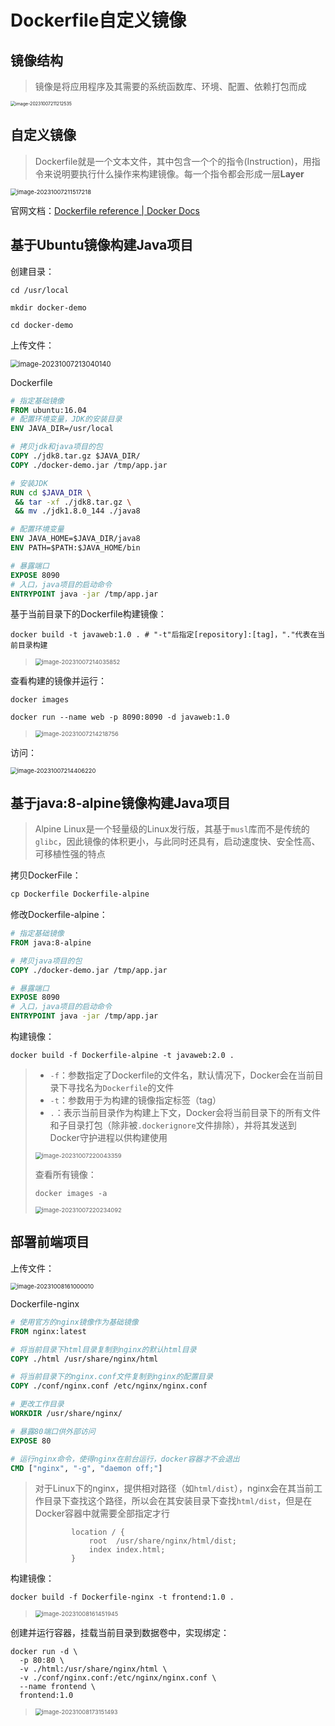 # Dockerfile自定义镜像

## 镜像结构

> 镜像是将应用程序及其需要的系统函数库、环境、配置、依赖打包而成

<img src="img/4.Dockerfile自定义镜像/image-20231007211212535.png" alt="image-20231007211212535" style="zoom:50%;" />

## 自定义镜像

> Dockerfile就是一个文本文件，其中包含一个个的指令(Instruction)，用指令来说明要执行什么操作来构建镜像。每一个指令都会形成一层**Layer**

<img src="img/4.Dockerfile自定义镜像/image-20231007211517218.png" alt="image-20231007211517218" style="zoom: 67%;" />

官网文档：[Dockerfile reference | Docker Docs](https://docs.docker.com/engine/reference/builder/)

## 基于Ubuntu镜像构建Java项目

创建目录：

```
cd /usr/local

mkdir docker-demo

cd docker-demo
```

上传文件：

<img src="img/4.Dockerfile自定义镜像/image-20231007213040140.png" alt="image-20231007213040140" style="zoom: 80%;" />

Dockerfile

```dockerfile
# 指定基础镜像
FROM ubuntu:16.04
# 配置环境变量，JDK的安装目录
ENV JAVA_DIR=/usr/local

# 拷贝jdk和java项目的包
COPY ./jdk8.tar.gz $JAVA_DIR/
COPY ./docker-demo.jar /tmp/app.jar

# 安装JDK
RUN cd $JAVA_DIR \
 && tar -xf ./jdk8.tar.gz \
 && mv ./jdk1.8.0_144 ./java8

# 配置环境变量
ENV JAVA_HOME=$JAVA_DIR/java8
ENV PATH=$PATH:$JAVA_HOME/bin

# 暴露端口
EXPOSE 8090
# 入口，java项目的启动命令
ENTRYPOINT java -jar /tmp/app.jar
```

基于当前目录下的Dockerfile构建镜像：

```
docker build -t javaweb:1.0 . # "-t"后指定[repository]:[tag]，"."代表在当前目录构建
```

> <img src="img/4.Dockerfile自定义镜像/image-20231007214035852.png" alt="image-20231007214035852" style="zoom: 67%;" />

查看构建的镜像并运行：

```
docker images

docker run --name web -p 8090:8090 -d javaweb:1.0
```

> <img src="img/4.Dockerfile自定义镜像/image-20231007214218756.png" alt="image-20231007214218756" style="zoom:67%;" />

访问：

<img src="img/4.Dockerfile自定义镜像/image-20231007214406220.png" alt="image-20231007214406220" style="zoom:67%;" />

## 基于java:8-alpine镜像构建Java项目

> Alpine Linux是一个轻量级的Linux发行版，其基于`musl`库而不是传统的`glibc`，因此镜像的体积更小，与此同时还具有，启动速度快、安全性高、可移植性强的特点

拷贝DockerFile：

```dockerfile
cp Dockerfile Dockerfile-alpine
```

修改Dockerfile-alpine：

```dockerfile
# 指定基础镜像
FROM java:8-alpine

# 拷贝java项目的包
COPY ./docker-demo.jar /tmp/app.jar

# 暴露端口
EXPOSE 8090
# 入口，java项目的启动命令
ENTRYPOINT java -jar /tmp/app.jar
```

构建镜像：

```
docker build -f Dockerfile-alpine -t javaweb:2.0 .
```

> - `-f`：参数指定了Dockerfile的文件名，默认情况下，Docker会在当前目录下寻找名为`Dockerfile`的文件
> - `-t`：参数用于为构建的镜像指定标签（tag）
> - `.`：表示当前目录作为构建上下文，Docker会将当前目录下的所有文件和子目录打包（除非被`.dockerignore`文件排除），并将其发送到Docker守护进程以供构建使用
>
> <img src="img/4.Dockerfile自定义镜像/image-20231007220043359.png" alt="image-20231007220043359" style="zoom:67%;" />
>
> 查看所有镜像：
>
> ```
> docker images -a
> ```
>
> <img src="img/4.Dockerfile自定义镜像/image-20231007220234092.png" alt="image-20231007220234092" style="zoom:67%;" />

## 部署前端项目

上传文件：

<img src="img/4.Dockerfile自定义镜像/image-20231008161000010.png" alt="image-20231008161000010" style="zoom:67%;" />

Dockerfile-nginx

```dockerfile
# 使用官方的nginx镜像作为基础镜像
FROM nginx:latest

# 将当前目录下html目录复制到nginx的默认html目录
COPY ./html /usr/share/nginx/html

# 将当前目录下的nginx.conf文件复制到nginx的配置目录
COPY ./conf/nginx.conf /etc/nginx/nginx.conf

# 更改工作目录
WORKDIR /usr/share/nginx/

# 暴露80端口供外部访问
EXPOSE 80

# 运行nginx命令，使得nginx在前台运行，docker容器才不会退出
CMD ["nginx", "-g", "daemon off;"]
```

> 对于Linux下的nginx，提供相对路径（如`html/dist`），nginx会在其当前工作目录下查找这个路径，所以会在其安装目录下查找`html/dist`，但是在Docker容器中就需要全部指定才行
>
> ```
>         location / {
>             root  /usr/share/nginx/html/dist;
>             index index.html;
>         }
> ```

构建镜像：

```
docker build -f Dockerfile-nginx -t frontend:1.0 .
```

> <img src="img/4.Dockerfile自定义镜像/image-20231008161451945.png" alt="image-20231008161451945" style="zoom:67%;" />

创建并运行容器，挂载当前目录到数据卷中，实现绑定：

```
docker run -d \
  -p 80:80 \
  -v ./html:/usr/share/nginx/html \
  -v ./conf/nginx.conf:/etc/nginx/nginx.conf \
  --name frontend \
  frontend:1.0
```

> <img src="img/4.Dockerfile自定义镜像/image-20231008173151493.png" alt="image-20231008173151493" style="zoom:67%;" />
